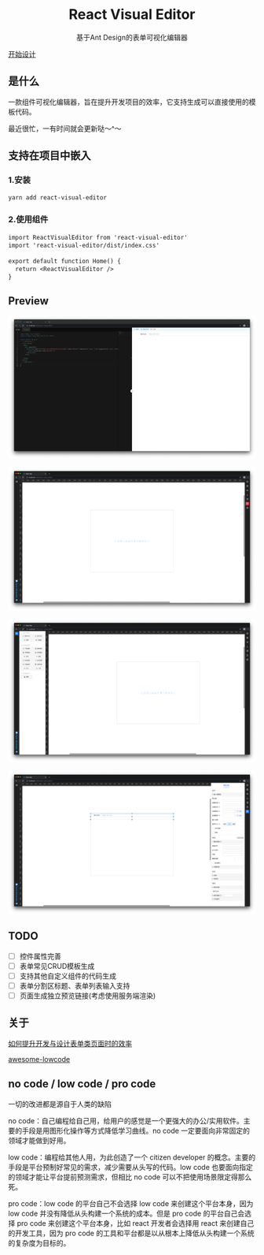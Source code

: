 <div align='center'>
    <h1>React Visual Editor</h1>
    <p>基于Ant Design的表单可视化编辑器</p>
</div>

[开始设计](https://resonances.gitee.io/react-visual-editor)

## 是什么
一款组件可视化编辑器，旨在提升开发项目的效率，它支持生成可以直接使用的模板代码。

最近很忙，一有时间就会更新哒～^～

## 支持在项目中嵌入
### 1.安装
```sh
yarn add react-visual-editor
```
### 2.使用组件
```tsx
import ReactVisualEditor from 'react-visual-editor'
import 'react-visual-editor/dist/index.css'

export default function Home() {
  return <ReactVisualEditor />
}

```
  
## Preview

![alt 属性文本](./docs/imgs/截屏2021-03-11%20下午7.24.33.png "预览")

![alt 属性文本](./docs/imgs/截屏2021-03-11%20下午7.24.58.png "首页")

![alt 属性文本](./docs/imgs/截屏2021-03-11%20下午7.25.09.png "控件面板")

![alt 属性文本](./docs/imgs/截屏2021-03-11%20下午7.25.31.png "设计区")

## TODO
- [ ] 控件属性完善
- [ ] 表单常见CRUD模板生成
- [ ] 支持其他自定义组件的代码生成
- [ ] 表单分割区标题、表单列表输入支持
- [ ] 页面生成独立预览链接(考虑使用服务端渲染)

## 关于
[如何提升开发与设计表单类页面时的效率](https://www.yuque.com/docs/share/74964a3f-2290-4958-b9a4-26fb137fd6f3?#%20)

[awesome-lowcode](https://github.com/taowen/awesome-lowcode)

## no code / low code / pro code

一切的改进都是源自于人类的缺陷

no code：自己编程给自己用，给用户的感觉是一个更强大的办公/实用软件。主要的手段是用图形化操作等方式降低学习曲线。no code 一定要面向非常固定的领域才能做到好用。

low code：编程给其他人用，为此创造了一个 citizen developer 的概念。主要的手段是平台预制好常见的需求，减少需要从头写的代码。low code 也要面向指定的领域才能让平台提前预测需求，但相比 no code 可以不把使用场景限定得那么死。

pro code：low code 的平台自己不会选择 low code 来创建这个平台本身，因为 low code 并没有降低从头构建一个系统的成本。但是 pro code 的平台自己会选择 pro code 来创建这个平台本身，比如 react 开发者会选择用 react 来创建自己的开发工具，因为 pro code 的工具和平台都是以从根本上降低从头构建一个系统的复杂度为目标的。